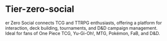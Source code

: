 # Tier-zero-social
er Zero Social connects TCG and TTRPG enthusiasts, offering a platform for interaction, deck building, tournaments, and D&amp;D campaign management. Ideal for fans of One Piece TCG, Yu-Gi-Oh!, MTG, Pokémon, FaB, and D&amp;D.
